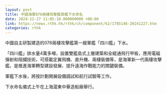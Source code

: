 ```yaml
---
layout: post
title: 中國海軍076兩棲攻擊艦首艦下水命名
date: 2024-12-27 11:05:10.000000000 +08:00
link: https://news.rthk.hk/rthk/ch/component/k2/1785146-20241227.htm
categories: rthk
---
```


中國自主研製建造的076兩棲攻擊艦第一艘軍艦「四川艦」下水。

「四川艦」排水量4萬多噸，設置雙艦島式上層建築和全縱通飛行甲板，應用電磁彈射和阻攔技術，可搭載定翼飛機、直升機、兩棲裝備等，是海軍新一代兩棲攻擊艦，是推進海軍轉型建設發展、提升遠海作戰能力的關鍵裝備。

軍艦下水後，將按計劃開展設備調試和航行試驗等工作。

下水命名儀式上午在上海滬東中華造船廠舉行。
